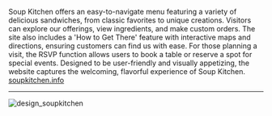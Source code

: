 Soup Kitchen offers an easy-to-navigate menu featuring a variety of delicious sandwiches, from classic favorites to unique creations.
Visitors can explore our offerings, view ingredients, and make custom orders.
The site also includes a 'How to Get There' feature with interactive maps and directions, ensuring customers can find us with ease. 
For those planning a visit, the RSVP function allows users to book a table or reserve a spot for special events. 
Designed to be user-friendly and visually appetizing, the website captures the welcoming, flavorful experience of Soup Kitchen. 
[soupkitchen.info](https://soupkitchen.info)

---

![design_soupkitchen](https://github.com/user-attachments/assets/391726df-f835-4118-9bae-1bb1a81262ae)
